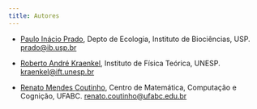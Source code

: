 ```yaml
---
title: Autores
---
```


* [Paulo Inácio Prado](http://ecologia.ib.usp.br/let/doku.php?id=engl:prado:start), Depto de Ecologia, Instituto de Biociências, USP. <prado@ib.usp.br>


* [Roberto André Kraenkel](http://www.ift.unesp.br/users/kraenkel/), Instituto de Física Teórica, UNESP. <kraenkel@ift.unesp.br>


* [Renato Mendes Coutinho](http://professor.ufabc.edu.br/~renato.coutinho/), Centro de Matemática, Computação e Cognição, UFABC. <renato.coutinho@ufabc.edu.br>
